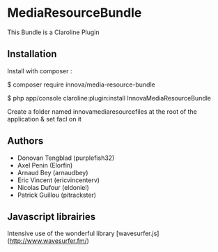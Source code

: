 # MediaResourceBundle
This Bundle is a Claroline Plugin

## Installation

Install with composer :

   $ composer require innova/media-resource-bundle
   
   $ php app/console claroline:plugin:install InnovaMediaResourceBundle

Create a folder named innovamediaresourcefiles at the root of the application & set facl on it


## Authors

* Donovan Tengblad (purplefish32)
* Axel Penin (Elorfin)
* Arnaud Bey (arnaudbey)
* Eric Vincent (ericvincenterv)
* Nicolas Dufour (eldoniel)
* Patrick Guillou (pitrackster)

## Javascript librairies
Intensive use of the wonderful library [wavesurfer.js] (http://www.wavesurfer.fm/)

